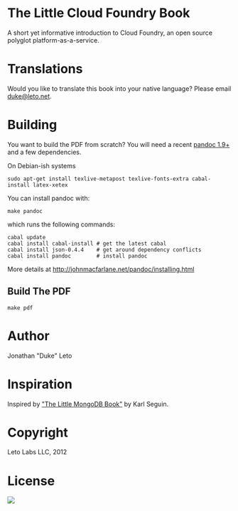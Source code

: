 # The Little Cloud Foundry Book

A short yet informative introduction to Cloud Foundry, an open source
polyglot platform-as-a-service.

# Translations

Would you like to translate this book into your native language? Please email duke@leto.net.

# Building

You want to build the PDF from scratch? You will need a recent [pandoc 1.9+](http://hackage.haskell.org/package/pandoc) and a few dependencies.

On Debian-ish systems

    sudo apt-get install texlive-metapost texlive-fonts-extra cabal-install latex-xetex

You can install pandoc with:

    make pandoc

which runs the following commands:

    cabal update
    cabal install cabal-install # get the latest cabal
    cabal install json-0.4.4    # get around dependency conflicts
    cabal install pandoc        # install pandoc


More details at http://johnmacfarlane.net/pandoc/installing.html

## Build The PDF

    make pdf

# Author

Jonathan "Duke" Leto

# Inspiration

Inspired by ["The Little MongoDB Book"](https://github.com/karlseguin/the-little-mongodb-book) by Karl Seguin.

# Copyright

Leto Labs LLC, 2012

# License

<a href="http://creativecommons.org/licenses/by-nc-sa/3.0/legalcode">
<img src="http://i.creativecommons.org/l/by-nc-sa/3.0/88x31.png">
</a>
